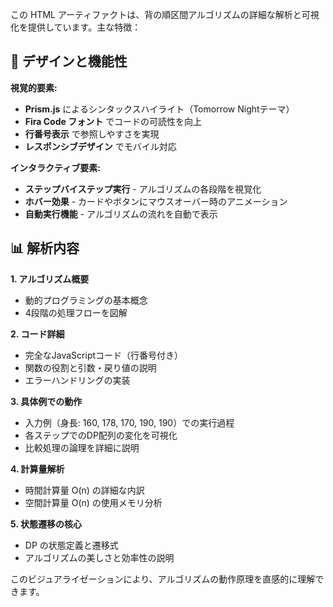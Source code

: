 この HTML アーティファクトは、背の順区間アルゴリズムの詳細な解析と可視化を提供しています。主な特徴：

## 🎨 デザインと機能性

**視覚的要素:**

- **Prism.js** によるシンタックスハイライト（Tomorrow Nightテーマ）
- **Fira Code フォント** でコードの可読性を向上
- **行番号表示** で参照しやすさを実現
- **レスポンシブデザイン** でモバイル対応

**インタラクティブ要素:**

- **ステップバイステップ実行** - アルゴリズムの各段階を視覚化
- **ホバー効果** - カードやボタンにマウスオーバー時のアニメーション
- **自動実行機能** - アルゴリズムの流れを自動で表示

## 📊 解析内容

**1. アルゴリズム概要**

- 動的プログラミングの基本概念
- 4段階の処理フローを図解

**2. コード詳細**

- 完全なJavaScriptコード（行番号付き）
- 関数の役割と引数・戻り値の説明
- エラーハンドリングの実装

**3. 具体例での動作**

- 入力例（身長: 160, 178, 170, 190, 190）での実行過程
- 各ステップでのDP配列の変化を可視化
- 比較処理の論理を詳細に説明

**4. 計算量解析**

- 時間計算量 O(n) の詳細な内訳
- 空間計算量 O(n) の使用メモリ分析

**5. 状態遷移の核心**

- DP の状態定義と遷移式
- アルゴリズムの美しさと効率性の説明

このビジュアライゼーションにより、アルゴリズムの動作原理を直感的に理解できます。

